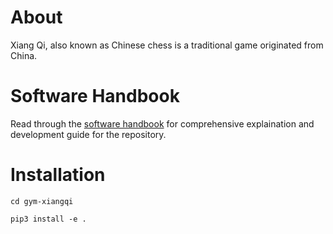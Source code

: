 # About
Xiang Qi, also known as Chinese chess is a traditional game originated from China.

# Software Handbook
Read through the [software handbook](https://docs.google.com/document/d/1Y5AM-Xj4XUkurKW1m9cBOs0bRJWS62qw8wu74Alcj9k/edit?usp=sharing) for comprehensive explaination and development guide for the repository.

# Installation
`cd gym-xiangqi`

`pip3 install -e .`


